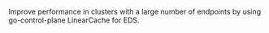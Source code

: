 Improve performance in clusters with a large number of endpoints by using go-control-plane LinearCache for EDS.
